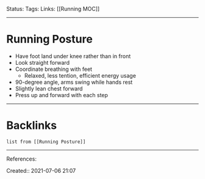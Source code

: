 Status: 
Tags: 
Links: [[Running MOC]]
___
# Running Posture
- Have foot land under knee rather than in front
- Look straight forward
- Coordinate breathing with feet
	- Relaxed, less tention, efficient energy usage
- 90-degree angle, arms swing while hands rest
- Slightly lean chest forward
- Press up and forward with each step
___
# Backlinks
```dataview
list from [[Running Posture]]
```
___
References: 

Created:: 2021-07-06 21:07

